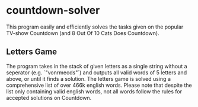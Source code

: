 # countdown-solver
This program easily and efficiently solves the tasks given on the popular TV-show Countdown (and 8 Out Of 10 Cats Does Countdown).

## Letters Game
The program takes in the stack of given letters as a single string without a seperator (e.g. ´"vonrmeods"´) and outputs all valid words of 5 letters and above, or until it finds a solution. The letters game is solved using a comprehensive list of over 466k english words. Please note that despite the list only containing valid english words, not all words follow the rules for accepted solutions on Countdown.

